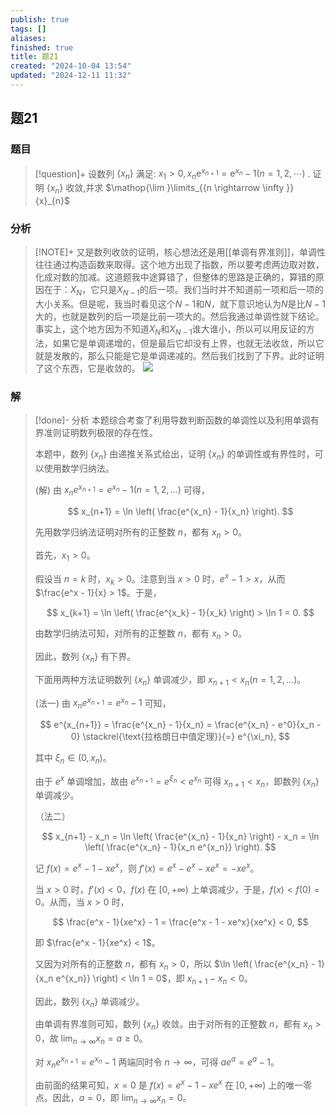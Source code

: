 ```yaml
---
publish: true
tags: []
aliases: 
finished: true
title: 题21
created: "2024-10-04 13:54"
updated: "2024-12-11 11:32"
---
```

## 题21
### 题目
> [!question]+
> 设数列 $\left\{ {x}_{n}\right\}$ 满足: ${x}_{1} > 0,{x}_{n}{\mathrm{e}}^{{x}_{n + 1}} = {\mathrm{e}}^{{x}_{n}} - 1\left( {n = 1,2,\cdots }\right)$ . 证明 $\left\{ {x}_{n}\right\}$ 收敛,并求 $\mathop{\lim }\limits_{{n \rightarrow \infty }}{x}_{n}$
### 分析
> [!NOTE]+
> 又是数列收敛的证明，核心想法还是用[[单调有界准则]]，单调性往往通过构造函数来取得。这个地方出现了指数，所以要考虑两边取对数，化成对数的加减。这道题我中途算错了，但整体的思路是正确的，算错的原因在于：$X_N$，它只是$X_{N-1}$的后一项。我们当时并不知道前一项和后一项的大小关系。但是呢，我当时看见这个$N-1$和$N$，就下意识地认为$N$是比$N-1$大的，也就是数列的后一项是比前一项大的。然后我通过单调性就下结论。事实上，这个地方因为不知道$X_N$和$X_{N-1}$谁大谁小，所以可以用反证的方法，如果它是单调递增的，但是最后它却没有上界，也就无法收敛，所以它就是发散的，那么只能是它是单调递减的。然后我们找到了下界。此时证明了这个东西，它是收敛的。
> ![](https://img.hwenyi.live/202412111929736.webp)
### 解
> [!done]-
> 分析 本题综合考查了利用导数判断函数的单调性以及利用单调有界准则证明数列极限的存在性。
> 
> 本题中，数列 $\{x_n\}$ 由递推关系式给出，证明 $\{x_n\}$ 的单调性或有界性时，可以使用数学归纳法。
> 
> (解) 由 $x_n e^{x_{n+1}} = e^{x_n} - 1 (n = 1, 2, \dots)$ 可得，
> 
> $$
> x_{n+1} = \ln \left( \frac{e^{x_n} - 1}{x_n} \right).
> $$
> 
> 先用数学归纳法证明对所有的正整数 $n$，都有 $x_n > 0$。
> 
> 首先，$x_1 > 0$。
> 
> 假设当 $n = k$ 时，$x_k > 0$。注意到当 $x > 0$ 时，$e^x - 1 > x$，从而 $\frac{e^x - 1}{x} > 1$。于是，
> 
> $$
> x_{k+1} = \ln \left( \frac{e^{x_k} - 1}{x_k} \right) > \ln 1 = 0.
> $$
> 
> 由数学归纳法可知，对所有的正整数 $n$，都有 $x_n > 0$。
> 
> 因此，数列 $\{x_n\}$ 有下界。
> 
> 下面用两种方法证明数列 $\{x_n\}$ 单调减少，即 $x_{n+1} < x_n (n = 1, 2, \dots)$。
> 
> (法一) 由 $x_n e^{x_{n+1}} = e^{x_n} - 1$ 可知，
> 
> $$
> e^{x_{n+1}} = \frac{e^{x_n} - 1}{x_n} = \frac{e^{x_n} - e^0}{x_n - 0} \stackrel{\text{拉格朗日中值定理}}{=} e^{\xi_n},
> $$
> 
> 其中 $\xi_n \in (0, x_n)$。
> 
> 由于 $e^x$ 单调增加，故由 $e^{x_{n+1}} = e^{\xi_n} < e^{x_n}$ 可得 $x_{n+1} < x_n$，即数列 $\{x_n\}$ 单调减少。
> 
> （法二）
> 
> $$
> x_{n+1} - x_n = \ln \left( \frac{e^{x_n} - 1}{x_n} \right) - x_n = \ln \left( \frac{e^{x_n} - 1}{x_n e^{x_n}} \right).
> $$
> 
> 记 $f(x) = e^x - 1 - xe^x$，则 $f'(x) = e^x - e^x - xe^x = -xe^x$。
> 
> 当 $x > 0$ 时，$f'(x) < 0$，$f(x)$ 在 $[0, +\infty)$ 上单调减少，于是，$f(x) < f(0) = 0$。从而，当 $x > 0$ 时，
> 
> $$
> \frac{e^x - 1}{xe^x} - 1 = \frac{e^x - 1 - xe^x}{xe^x} < 0,
> $$
> 
> 即 $\frac{e^x - 1}{xe^x} < 1$。
> 
> 又因为对所有的正整数 $n$，都有 $x_n > 0$，所以 $\ln \left( \frac{e^{x_n} - 1}{x_n e^{x_n}} \right) < \ln 1 = 0$，即 $x_{n+1} - x_n < 0$。
> 
> 因此，数列 $\{x_n\}$ 单调减少。
> 
> 由单调有界准则可知，数列 $\{x_n\}$ 收敛。由于对所有的正整数 $n$，都有 $x_n > 0$，故 $\lim_{n \to \infty} x_n = a \ge 0$。
> 
> 对 $x_n e^{x_{n+1}} = e^{x_n} - 1$ 两端同时令 $n \to \infty$，可得 $ae^a = e^a - 1$。
> 
> 由前面的结果可知，$x = 0$ 是 $f(x) = e^x - 1 - xe^x$ 在 $[0, +\infty)$ 上的唯一零点。因此，$a = 0$，即 $\lim_{n \to \infty} x_n = 0$。